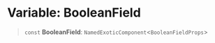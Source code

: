 # Variable: BooleanField

> `const` **BooleanField**: `NamedExoticComponent`\<`BooleanFieldProps`\>

